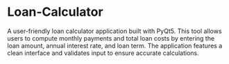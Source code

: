 # Loan-Calculator
A user-friendly loan calculator application built with PyQt5. This tool allows users to compute monthly payments and total loan costs by entering the loan amount, annual interest rate, and loan term. The application features a clean interface and validates input to ensure accurate calculations.
